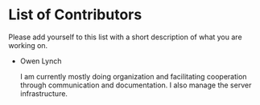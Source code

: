 # List of Contributors

Please add yourself to this list with a short description of what you are working on.

- Owen Lynch
  
  I am currently mostly doing organization and facilitating cooperation through communication and documentation. I also manage the server infrastructure.


